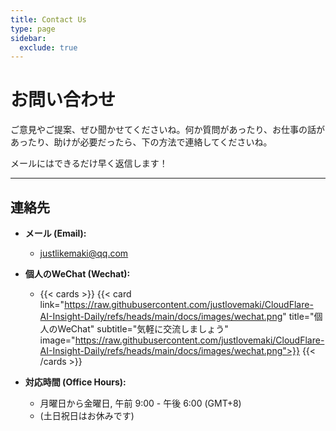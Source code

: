 ```yaml
---
title: Contact Us
type: page
sidebar:
  exclude: true
---
```

# お問い合わせ

ご意見やご提案、ぜひ聞かせてくださいね。何か質問があったり、お仕事の話があったり、助けが必要だったら、下の方法で連絡してくださいね。

メールにはできるだけ早く返信します！

---

## **連絡先**

*   **メール (Email):**
    *   [justlikemaki@qq.com](mailto:justlikemaki@qq.com)

*   **個人のWeChat (Wechat):**
    *   {{< cards >}}
        {{< card link="https://raw.githubusercontent.com/justlovemaki/CloudFlare-AI-Insight-Daily/refs/heads/main/docs/images/wechat.png" title="個人のWeChat" subtitle="気軽に交流しましょう" image="https://raw.githubusercontent.com/justlovemaki/CloudFlare-AI-Insight-Daily/refs/heads/main/docs/images/wechat.png">}}
        {{< /cards >}}

*   **対応時間 (Office Hours):**
    *   月曜日から金曜日, 午前 9:00 - 午後 6:00 (GMT+8)
    *   (土日祝日はお休みです)